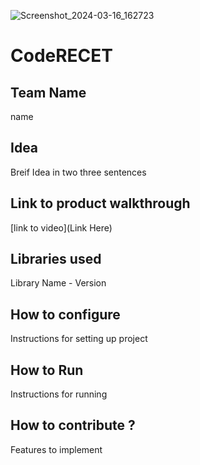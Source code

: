 

![Screenshot_2024-03-16_162723](https://github.com/CODE-reCET/CodeRECET24/assets/154266304/f6e1db4a-4064-4130-8406-9128d096e3d7)

# CodeRECET


## Team Name
name 

## Idea
Breif Idea in two three sentences 

## Link to product walkthrough
[link to video](Link Here)

   
## Libraries used
Library Name - Version


## How to configure
Instructions for setting up project

## How to Run
Instructions for running

## How to contribute ? 
Features to implement 
